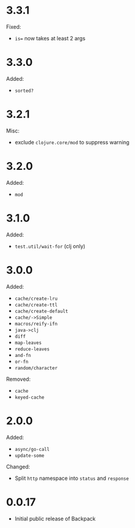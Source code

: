 # 3.3.1

Fixed:
  * `is=` now takes at least 2 args

# 3.3.0

Added:
  * `sorted?`

# 3.2.1

Misc:
  * exclude `clojure.core/mod` to suppress warning

# 3.2.0

Added:
  * `mod`

# 3.1.0

Added:
  * `test.util/wait-for` (clj only)

# 3.0.0

Added:
  * `cache/create-lru`
  * `cache/create-ttl`
  * `cache/create-default`
  * `cache/->Simple`
  * `macros/reify-ifn`
  * `java->clj`
  * `diff`
  * `map-leaves`
  * `reduce-leaves`
  * `and-fn`
  * `or-fn`
  * `random/character`

Removed:
  * `cache`
  * `keyed-cache`

# 2.0.0 

Added:
  * `async/go-call`
  * `update-some`

Changed:
  * Split `http` namespace into `status` and `response`

# 0.0.17
  * Initial public release of Backpack
